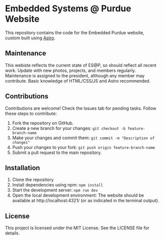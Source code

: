 # Embedded Systems @ Purdue Website

This repository contains the code for the Embedded Purdue website, custom built using [Astro](https://astro.build/).

## Maintenance
This webiste reflects the current state of ES@P, so should reflect all recent work. Update with new photos, projects, and members regularly. Maintenance is assigned to the president, although any member may contribute. Basic knowledge of HTML/CSS/JS and Astro recommended.

## Contributions

Contributions are welcome! Check the Issues tab for pending tasks. Follow these steps to contribute:

1. Fork the repository on GitHub.
2. Create a new branch for your changes: `git checkout -b feature-branch-name`
3. Make your changes and commit them: `git commit -m "Description of changes"`
4. Push your changes to your fork: `git push origin feature-branch-name`
5. Submit a pull request to the main repository.

## Installation

1. Clone the repository
2. Install dependencies using npm: `npm install`
3. Start the development server: `npm run dev`
4. Open the local development environment: The website should be available at http://localhost:4321/ (or as indicated in the terminal output).

## License

This project is licensed under the MIT License. See the LICENSE file for details.